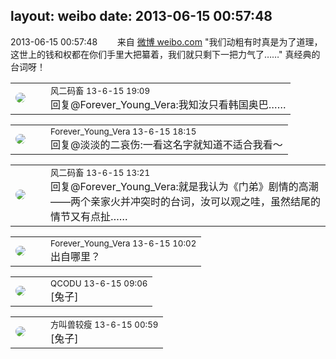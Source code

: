 layout: weibo
date: 2013-06-15 00:57:48
---
<meta name="referrer" content="no-referrer" />

2013-06-15 00:57:48  &nbsp;&nbsp;&nbsp;&nbsp;&nbsp;&nbsp; 来自 <a href="http://weibo.com/" rel="nofollow">微博 weibo.com</a>
"我们动粗有时真是为了道理，这世上的钱和权都在你们手里大把纂着，我们就只剩下一把力气了……" 真经典的台词呀！ ​​​

<table style="width: 100%;">
  <tr>
    <td style="width: 40px;"><img style="border-radius:50%" src="https://tva3.sinaimg.cn/crop.0.0.639.639.50/6d2a6003jw8f3idy69w2gj20hs0hrt9g.jpg?KID=imgbed,tva&Expires=1624463440&ssig=tsDEgeaX3u"></td>
    <td colspan="2"><small>风二码畜 13-6-15 19:09</small><br/>回复@Forever_Young_Vera:我知汝只看韩国奥巴……</td>
  </tr>
</table>

<table style="width: 100%;">
  <tr>
    <td style="width: 40px;"><img style="border-radius:50%" src="https://tva4.sinaimg.cn/crop.0.0.640.640.50/9469fd77jw8embwms4iaxj20hs0hsgmb.jpg?KID=imgbed,tva&Expires=1624463440&ssig=XKdzaK9KG4"></td>
    <td colspan="2"><small>Forever_Young_Vera 13-6-15 18:15</small><br/>回复@淡淡的二哀伤:一看这名字就知道不适合我看〜</td>
  </tr>
</table>

<table style="width: 100%;">
  <tr>
    <td style="width: 40px;"><img style="border-radius:50%" src="https://tva3.sinaimg.cn/crop.0.0.639.639.50/6d2a6003jw8f3idy69w2gj20hs0hrt9g.jpg?KID=imgbed,tva&Expires=1624463440&ssig=tsDEgeaX3u"></td>
    <td colspan="2"><small>风二码畜 13-6-15 13:21</small><br/>回复@Forever_Young_Vera:就是我认为《门弟》剧情的高潮——两个亲家火并冲突时的台词，汝可以观之哇，虽然结尾的情节又有点扯……</td>
  </tr>
</table>

<table style="width: 100%;">
  <tr>
    <td style="width: 40px;"><img style="border-radius:50%" src="https://tva4.sinaimg.cn/crop.0.0.640.640.50/9469fd77jw8embwms4iaxj20hs0hsgmb.jpg?KID=imgbed,tva&Expires=1624463440&ssig=XKdzaK9KG4"></td>
    <td colspan="2"><small>Forever_Young_Vera 13-6-15 10:02</small><br/>出自哪里？</td>
  </tr>
</table>

<table style="width: 100%;">
  <tr>
    <td style="width: 40px;"><img style="border-radius:50%" src="https://tvax1.sinaimg.cn/crop.0.0.512.512.50/6b69631dly8g0l3egwcbcj20e80e8dfu.jpg?KID=imgbed,tva&Expires=1624463440&ssig=0MpT4Wvtdq"></td>
    <td colspan="2"><small>QCODU 13-6-15 09:06</small><br/>[兔子]</td>
  </tr>
</table>

<table style="width: 100%;">
  <tr>
    <td style="width: 40px;"><img style="border-radius:50%" src="https://tva3.sinaimg.cn/crop.0.0.716.716.50/68270d60jw8en8ijpzcftj20jw0jxjsn.jpg?KID=imgbed,tva&Expires=1624463440&ssig=8%2BaagzZ%2B3K"></td>
    <td colspan="2"><small>方叫兽较瘦 13-6-15 00:59</small><br/>[兔子]</td>
  </tr>
</table>
